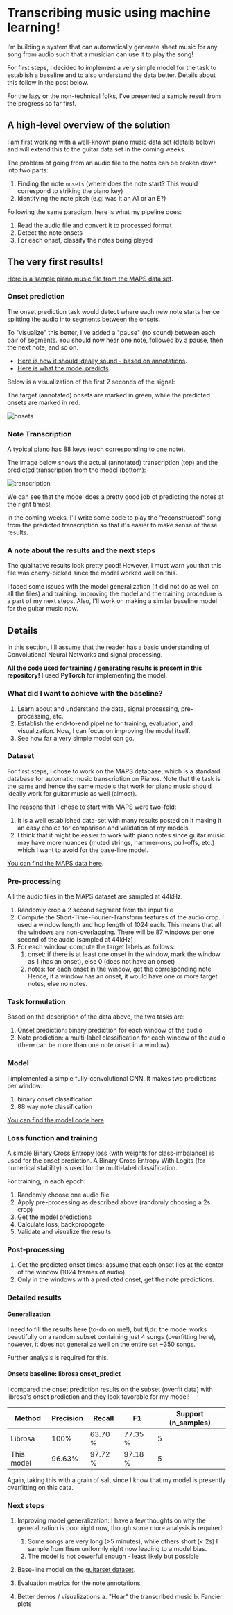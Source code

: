 # Transcribing music using machine learning!

I’m building a system that can automatically generate sheet music for
any song from audio such that a musician can use it to play the song!

For first steps, I decided to implement a very simple model for the task
to establish a baseline and to also understand the data better. Details
about this follow in the post below.

For the lazy or the non-technical folks, I've presented a sample result
from the progress so far first.

## A high-level overview of the solution

I am first working with a well-known piano music data set (details below)
and will extend this to the guitar data set in the coming weeks.

The problem of going from an audio file to the notes can be broken
down into two parts:
1. Finding the note `onsets` (where does the note start? This would
    correspond to striking the piano key)
2. Identifying the note pitch (e.g: was it an A1 or an E?)

Following the same paradigm, here is what my pipeline does:
1. Read the audio file and convert it to processed format
2. Detect the note onsets
3. For each onset, classify the notes being played

## The very first results!
[Here is a sample piano music file from the MAPS data set](https://drive.google.com/open?id=1NXadA2vOwoTP52DdVSbNcBwRXuqQJkWm).

### Onset prediction
The onset prediction task would detect where each new note starts hence
splitting the audio into segments between the onsets.

To "visualize" this better, I've added a "pause" (no sound) between
each pair of segments. You should now hear one note, followed by a
pause, then the next note, and so on.

- [Here is how it should ideally sound - based on annotations](https://drive.google.com/open?id=1YjnMUr7CFEfAVVRWeEZOdqMvYFsX8IC2).
- [Here is what the model predicts](https://drive.google.com/open?id=1QwChece1WT-J7tfQTHFdvh3blrZenPw7).

Below is a visualization of the first 2 seconds of the signal:

The target (annotated) onsets are marked in green, while the predicted
onsets are marked in red.

![onsets](1-data/sample_onsets.png)

### Note Transcription
A typical piano has 88 keys (each corresponding to one note).

The image below shows the actual (annotated) transcription (top) and the
predicted transcription from the model (bottom):

![transcription](1-data/sample_transcription.png)

We can see that the model does a pretty good job of predicting the notes
at the right times!

In the coming weeks, I'll write some code to play the "reconstructed"
song from the predicted transcription so that it's easier to make sense
of these results.

### A note about the results and the next steps
The qualitative results look pretty good! However, I must warn you that
this file was cherry-picked since the model worked well on this.

I faced some issues with the model generalization (it did not do as well
on all the files) and training. Improving the model and the training
procedure is a part of my next steps. Also, I'll work on making a
similar baseline model for the guitar music now.

## Details

In this section, I'll assume that the reader has a basic understanding
of Convolutional Neural Networks and signal processing.

**All the code used for training / generating results is present in
[this](https://github.com/anujkhare/music) repository!** I used
**PyTorch** for implementing the model.

### What did I want to achieve with the baseline?
1. Learn about and understand the data, signal processing, pre-processing, etc.
2. Establish the end-to-end pipeline for training, evaluation, and
    visualization. Now, I can focus on improving the model itself.
3. See how far a very simple model can go.


### Dataset

For first steps, I chose to work on the MAPS database, which is a
standard database for automatic music transcription on Pianos.
Note that the task is the same and hence the same models that work for
piano music should ideally work for guitar music as well (almost).

The reasons that I chose to start with MAPS were two-fold:
1. It is a well established data-set with many results posted on it
    making it an easy choice for comparison and validation of my models.
2. I think that it might be easier to work with piano notes since guitar
    music may have more nuances (muted strings, hammer-ons, pull-offs,
    etc.) which I want to avoid for the base-line model.

[You can find the MAPS data here](http://www.tsi.telecom-paristech.fr/aao/en/2010/07/08/maps-database-a-piano-database-for-multipitch-estimation-and-automatic-transcription-of-music/).

### Pre-processing
All the audio files in the MAPS dataset are sampled at 44kHz.

1. Randomly crop a 2 second segment from the input file
2. Compute the Short-Time-Fourier-Transform features of the audio crop.
    I used a window length and hop length of 1024 each. This means
    that all the windows are non-overlapping. There will be 87 windows
    per one second of the audio (sampled at 44kHz)
3. For each window, compute the target labels as follows:
    1. onset: if there is at least one onset in the window, mark the
        window as 1 (has an onset), else 0 (does not have an onset)
    2. notes: for each onset in the window, get the corresponding note
        Hence, if a window has an onset, it would have one or more
        target notes, else no notes.

### Task formulation
Based on the description of the data above, the two tasks are:
1. Onset prediction: binary prediction for each window of the audio
2. Note prediction: a multi-label classification for each window of the
    audio (there can be more than one note onset in a window)

### Model
I implemented a simple fully-convolutional CNN. It makes two predictions
per window:
1. binary onset classification
2. 88 way note classification

[You can find the model code here](https://github.com/anujkhare/music/blob/71f662747c02be50e75274a6b98f926ec345affc/src/models/frame_cnn.py#L45).

### Loss function and training
A simple Binary Cross Entropy loss (with weights for class-imbalance)
is used for the onset prediction. A Binary Cross Entropy With Logits
(for numerical stability) is used for the multi-label classification.

For training, in each epoch:
1. Randomly choose one audio file
2. Apply pre-processing as described above (randomly choosing a 2s crop)
3. Get the model predictions
4. Calculate loss, backpropogate
5. Validate and visualize the results

### Post-processing
1. Get the predicted onset times: assume that each onset lies at the
    center of the window (1024 frames of audio).
2. Only in the windows with a predicted onset, get the note predictions.


### Detailed results

#### Generalization
I need to fill the results here (to-do on me!), but tl;dr: the model
works beautifully on a random subset containing just 4 songs (overfitting
here), however, it does not generalize well on the entire set ~350 songs.

Further analysis is required for this.

#### Onsets baseline: librosa onset_predict
I compared the onset prediction results on the subset (overfit data) with
librosa's onset prediction and they look favorable for my model!

| Method | Precision | Recall | F1 | Support (n_samples) |
| ---- | ---- | ---- | ---- | ---- |
| Librosa | 100% | 63.70 % | 77.35 % | 5 |
| This model | 96.63% | 97.72 % | 97.18 % | 5 |

Again, taking this with a grain of salt since I know that my model is
presently overfitting on this data.

### Next steps
1. Improving model generalization: I have a few thoughts on why the
    generalization is poor right now, though some more analysis is
    required:
    1. Some songs are very long (>5 minutes), while others short (< 2s)
        I sample from them uniformly right now leading to a model bias.
    2. The model is not powerful enough - least likely but possible

2. Base-line model on the [guitarset dataset](https://github.com/marl/GuitarSet).
3. Evaluation metrics for the note annotations
4. Better demos / visualizations
    a. "Hear" the transcribed music
    b. Fancier plots
